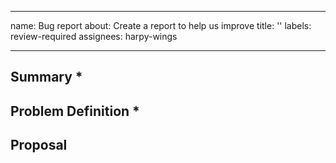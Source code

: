 <!-- < < < < < < < < < < < < < < < < < < < < < < < < < < < < < < < < < ☺ 
v                            ✰  Thanks for opening an issue! ✰    
v    Before smashing the submit button please review the template.
v    Please also ensure that this is not a duplicate issue :)  
☺ > > > > > > > > > > > > > > > > > > > > > > > > > > > > > > > > >  -->

---
name: Bug report
about: Create a report to help us improve
title: ''
labels: review-required
assignees: harpy-wings

---

## Summary \*

<!-- Short, concise description of the proposed feature -->

## Problem Definition \*

<!-- Why do we need this feature? 
What problems may be addressed by introducing this feature?
What benefits does the SDK stand to gain by including this feature?
Are there any disadvantages of including this feature? -->

## Proposal

<!-- Detailed description of requirements of implementation -->
